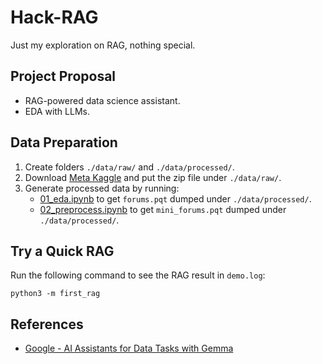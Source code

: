 # Hack-RAG

Just my exploration on RAG, nothing special.

## Project Proposal
* RAG-powered data science assistant.
* EDA with LLMs.

## Data Preparation
1. Create folders `./data/raw/` and `./data/processed/`.
2. Download [Meta Kaggle](https://www.kaggle.com/datasets/kaggle/meta-kaggle/data) and put the zip file under `./data/raw/`.
3. Generate processed data by running:
    * [01_eda.ipynb](https://github.com/JiangJiaWei1103/Hack-RAG/blob/main/01_eda.ipynb) to get `forums.pqt` dumped under `./data/processed/`.
    * [02_preprocess.ipynb](https://github.com/JiangJiaWei1103/Hack-RAG/blob/main/02_preprocess.ipynb) to get `mini_forums.pqt` dumped under `./data/processed/`.

## Try a Quick RAG
Run the following command to see the RAG result in `demo.log`:
```
python3 -m first_rag
```


## References
* [Google - AI Assistants for Data Tasks with Gemma](https://www.kaggle.com/competitions/data-assistants-with-gemma/)
